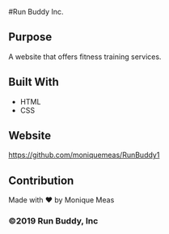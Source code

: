 ﻿#Run Buddy Inc.


## Purpose
A website that offers fitness training services.

## Built With
* HTML
* CSS

## Website
https://github.com/moniquemeas/RunBuddy1

## Contribution
Made with ❤️ by Monique Meas

### ©️2019 Run Buddy, Inc 
